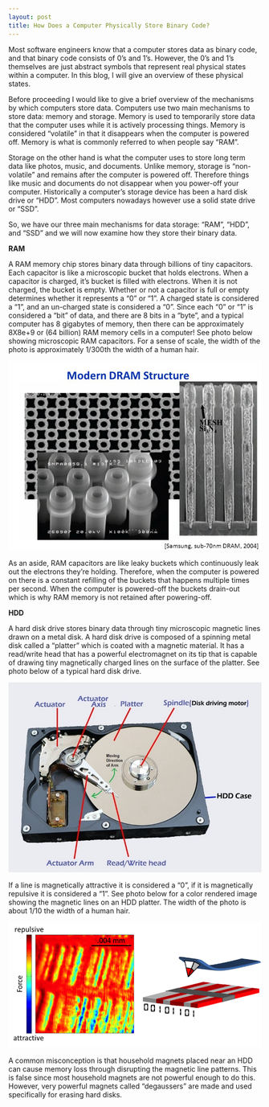 ```yaml
---
layout: post
title: How Does a Computer Physically Store Binary Code?
---
```


Most software engineers know that a computer stores data as binary code, and that binary code consists of 0’s and 1’s.  However, the 0’s and 1’s themselves are just abstract symbols that represent real physical states within a computer.  In this blog, I will give an overview of these physical states.

Before proceeding I would like to give a brief overview of the mechanisms by which computers store data.  Computers use two main mechanisms to store data: memory and storage.  Memory is used to temporarily store data that the computer uses while it is actively processing things.  Memory is considered “volatile” in that it disappears when the computer is powered off.  Memory is what is commonly referred to when people say “RAM”.

Storage on the other hand is what the computer uses to store long term data like photos, music, and documents.  Unlike memory, storage is “non-volatile” and remains after the computer is powered off.  Therefore things like music and documents do not disappear when you power-off your computer.  Historically a computer’s storage device has been a hard disk drive or “HDD”.  Most computers nowadays however use a solid state drive or “SSD”.

So, we have our three main mechanisms for data storage: “RAM”, “HDD”, and “SSD” and we will now examine how they store their binary data.

**RAM**

A RAM memory chip stores binary data through billions of tiny capacitors.  Each capacitor is like a microscopic bucket that holds electrons.  When a capacitor is charged, it’s bucket is filled with electrons.  When it is not charged, the bucket is empty.  Whether or not a capacitor is full or empty determines whether it represents a “0” or “1”.  A charged state is considered a “1”, and an un-charged state is considered a “0”.  Since each “0” or “1” is considered a “bit” of data, and there are 8 bits in a “byte”, and a typical computer has 8 gigabytes of memory, then there can be approximately 8X8e+9 or (64 billion) RAM memory cells in a computer!  See photo below showing microscopic RAM capacitors.  For a sense of scale, the width of the photo is approximately 1/300th the width of a human hair.

![dram](./public/dramcapacitor.png)

As an aside, RAM capacitors are like leaky buckets which continuously leak out the electrons they’re holding.  Therefore, when the computer is powered on there is a constant refilling of the buckets that happens multiple times per second.  When the computer is powered-off the buckets drain-out which is why RAM memory is not retained after powering-off.

**HDD**

A hard disk drive stores binary data through tiny microscopic magnetic lines drawn on a metal disk.  A hard disk drive is composed of a spinning metal disk called a “platter” which is coated with a magnetic material.  It has a read/write head that has a powerful electromagnet on its tip that is capable of drawing tiny magnetically charged lines on the surface of the platter.  See photo below of a typical hard disk drive.

![harddrive](./public/hardisk.jpg)

If a line is magnetically attractive it is considered a “0”, if it is magnetically repulsive it is considered a “1”.  See photo below for a color rendered image showing the magnetic lines on an HDD platter.  The width of the photo is about 1/10 the width of a human hair.

![magnetic](./public/magnetic.png)

A common misconception is that household magnets placed near an HDD can cause memory loss through disrupting the magnetic line patterns.  This is false since most household magnets are not powerful enough to do this.  However, very powerful magnets called “degaussers” are made and used specifically for erasing hard disks.
